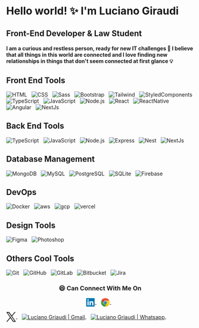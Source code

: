 # Hello world! ✨ I'm Luciano Giraudi

## Front-End Developer & Law Student

#### I am a curious and restless person, ready for new IT challenges 🚀 I believe that all things in this world are connected and I love finding new relationships in things that don't seem connected at first glance 💡

## Front End Tools

![HTML](https://img.shields.io/badge/-HTML-05122A?style=for-the-badge&logoWidth=30&color=red&labelColor=black&logo=HTML5&logoColor=red)
&nbsp;
![CSS](https://img.shields.io/badge/-CSS-05122A?style=for-the-badge&logoWidth=30&color=blue&labelColor=black&logo=CSS3&logoColor=blue)
&nbsp;
![Sass](https://img.shields.io/badge/-Sass-05122A?style=for-the-badge&logoWidth=30&color=C66494&labelColor=black&logo=sass)
&nbsp;
![Bootstrap](https://img.shields.io/badge/-Bootstrap-05122A?style=for-the-badge&logoWidth=30&color=563D7C&labelColor=black&logo=bootstrap&logoColor=563D7C)
&nbsp;
![Tailwind](https://img.shields.io/badge/-Tailwind-05122A?style=for-the-badge&logoWidth=30&color=38B2AC&labelColor=black&logo=tailwind-css&logoColor=38B2AC)
&nbsp;
![StyledComponents](https://img.shields.io/badge/-Styled%20Components-05122A?style=for-the-badge&logoWidth=30&color=DB7093&labelColor=black&logo=styled-components&logoColor=DB7093)
![TypeScript](https://img.shields.io/badge/-TypeScript-05122A?style=for-the-badge&logoWidth=30&color=blue&labelColor=black&logo=typescript)
&nbsp;
![JavaScript](https://img.shields.io/badge/-JavaScript-05122A?style=for-the-badge&logoWidth=30&color=yellow&labelColor=black&logo=javascript)
&nbsp;
![Node.js](https://img.shields.io/badge/-Node.js-05122A?style=for-the-badge&logoWidth=30&color=gre&labelColor=black&logo=node.js)
&nbsp;
![React](https://img.shields.io/badge/-React-05122A?style=for-the-badge&logoWidth=30&color=blue&labelColor=black&logo=React)
&nbsp;
![ReactNative](https://img.shields.io/badge/-React%20Native-05122A?style=for-the-badge&logoWidth=30&color=blue&labelColor=black&logo=React)
&nbsp;
![Angular](https://img.shields.io/badge/-Angular-05122A?style=for-the-badge&logoWidth=30&color=DD0031&labelColor=black&logo=Angular&logoColor=DD0031)
&nbsp;
![NextJs](https://img.shields.io/badge/-Next.js-05122A?style=for-the-badge&logoWidth=30&color=grey&labelColor=black&logo=next.js&logoColor=FFFFFF)

## Back End Tools

![TypeScript](https://img.shields.io/badge/-TypeScript-05122A?style=for-the-badge&logoWidth=30&color=blue&labelColor=black&logo=typescript)
&nbsp;
![JavaScript](https://img.shields.io/badge/-JavaScript-05122A?style=for-the-badge&logoWidth=30&color=yellow&labelColor=black&logo=javascript)
&nbsp;
![Node.js](https://img.shields.io/badge/-Node.js-05122A?style=for-the-badge&logoWidth=30&color=bue&labelColor=black&logo=node.js)
&nbsp;
![Express](https://img.shields.io/badge/-Express-05122A?style=for-the-badge&logoWidth=30&color=grey&labelColor=black&logo=express)
&nbsp;
![Nest](https://img.shields.io/badge/-NestJs-05122A?style=for-the-badge&logoWidth=30&color=E0244D&labelColor=black&logo=nestjs&logoColor=E0244D)
&nbsp;
![NextJs](https://img.shields.io/badge/-Next.js-05122A?style=for-the-badge&logoWidth=30&color=grey&labelColor=black&logo=next.js&logoColor=FFFFFF)

## Database Management

![MongoDB](https://img.shields.io/badge/-MongoDB-05122A?style=for-the-badge&logoWidth=30&color=green&labelColor=black&logo=mongodb)
&nbsp;
![MySQL](https://img.shields.io/badge/-MySQL-05122A?style=for-the-badge&logoWidth=30&color=blue&labelColor=black&logo=mysql)
&nbsp;
![PostgreSQL](https://img.shields.io/badge/-PostgreSQL-05122A?style=for-the-badge&logoWidth=30&color=blue&labelColor=black&logo=postgresql)
&nbsp;
![SQLite](https://img.shields.io/badge/-SQLite-05122A?style=for-the-badge&logoWidth=30&color=blue&labelColor=black&logo=sqlite)
&nbsp;
![Firebase](https://img.shields.io/badge/-Firebase-05122A?style=for-the-badge&logoWidth=30&color=yellow&labelColor=black&logo=firebase)
&nbsp;

## DevOps

![Docker](https://img.shields.io/badge/-Docker-05122A?style=for-the-badge&logoWidth=30&color=blue&labelColor=black&logo=docker)
&nbsp;
![aws](https://img.shields.io/badge/-AWS-05122A?style=for-the-badge&logoWidth=30&color=grey&labelColor=black&logo=amazon-aws)
&nbsp;
![gcp](https://img.shields.io/badge/-GCP-05122A?style=for-the-badge&logoWidth=30&color=blue&labelColor=black&logo=google-cloud)
&nbsp;
![vercel](https://img.shields.io/badge/-Vercel-05122A?style=for-the-badge&logoWidth=30&color=grey&labelColor=black&logo=vercel)
&nbsp;

## Design Tools

![Figma](https://img.shields.io/badge/-Figma-05122A?style=for-the-badge&logoWidth=30&color=red&labelColor=black&logo=figma)
&nbsp;
![Photoshop](https://img.shields.io/badge/-Photoshop-05122A?style=for-the-badge&logoWidth=30&color=blue&labelColor=black&logo=adobe-photoshop)
&nbsp;

## Others Cool Tools

![Git](https://img.shields.io/badge/-Git-05122A?style=for-the-badge&logoWidth=30&color=red&labelColor=black&logo=git)
&nbsp;
![GitHub](https://img.shields.io/badge/-GitHub-05122A?style=for-the-badge&logoWidth=30&color=grey&labelColor=black&logo=github)
&nbsp;
![GitLab](https://img.shields.io/badge/-GitLab-05122A?style=for-the-badge&logoWidth=30&color=red&labelColor=black&logo=gitlab)
&nbsp;
![Bitbucket](https://img.shields.io/badge/-Bitbucket-05122A?style=for-the-badge&logoWidth=30&color=blue&labelColor=black&logo=bitbucket&logoColor=blue)
&nbsp;
![Jira](https://img.shields.io/badge/-Jira-05122A?style=for-the-badge&logoWidth=30&color=blue&labelColor=black&logo=jira&logoColor=blue)
&nbsp;

  <div align="center">
  <h3><b>😄 Can Connect With Me On</b></h3>
  </div>
<p align="center">
<a href="https://www.linkedin.com/in/lucianogiraudi/"  target="_blank"
                    rel="noreferrer">
  <img align="center" alt="Luciano Giraudi | Linkedin" width="24px" src="https://raw.githubusercontent.com/devicons/devicon/1119b9f84c0290e0f0b38982099a2bd027a48bf1/icons/linkedin/linkedin-original.svg" />
</a> &nbsp;&nbsp;
  <a href="https://lucianogiraudi.com"  target="_blank"
                    rel="noreferrer">
    <img align="center" alt="Luciano Griaudi | Web" width="24px" src="https://raw.githubusercontent.com/devicons/devicon/6910f0503efdd315c8f9b858234310c06e04d9c0/icons/chrome/chrome-original.svg"/>
</a> &nbsp;&nbsp;

<a href="https://twitter.com/LuagirDev"  target="_blank"
                    rel="noreferrer">
  <img align="center" alt="Luciano Griaudi | Twitter" width="26px" src="https://raw.githubusercontent.com/devicons/devicon/1119b9f84c0290e0f0b38982099a2bd027a48bf1/icons/twitter/twitter-original.svg" />
</a> &nbsp;&nbsp;
<a href="mailto:lucianoagiraudi@gmail.com" target="_blank"
                    rel="noreferrer" >
  <img align="center" alt="Luciano Griaudi | Gmail" width="26px" src="https://upload.wikimedia.org/wikipedia/commons/thumb/7/7e/Gmail_icon_%282020%29.svg/1024px-Gmail_icon_%282020%29.svg.png?20221017173631" />
</a> &nbsp;&nbsp;
<a href="https://api.whatsapp.com/send?phone=541133863554"  target="_blank"
                    rel="noreferrer">
    <img align="center" alt="Luciano Griaudi | Whatsapp" width="24px" src="https://upload.wikimedia.org/wikipedia/commons/thumb/6/6b/WhatsApp.svg/1024px-WhatsApp.svg.png" />
</a> &nbsp;&nbsp;

<p>




